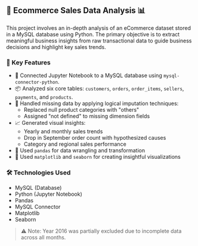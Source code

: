 ## 🛒 Ecommerce Sales Data Analysis 📊

This project involves an in-depth analysis of an eCommerce dataset stored in a MySQL database using Python. The primary objective is to extract meaningful business insights from raw transactional data to guide business decisions and highlight key sales trends.

### 📌 Key Features

- 🔗 Connected Jupyter Notebook to a MySQL database using `mysql-connector-python`.
- 📦 Analyzed six core tables: `customers`, `orders`, `order_items`, `sellers`, `payments`, and `products`.
- 🧼 Handled missing data by applying logical imputation techniques:
  - Replaced null product categories with "others"
  - Assigned "not defined" to missing dimension fields
- 📈 Generated visual insights:
  - Yearly and monthly sales trends
  - Drop in September order count with hypothesized causes
  - Category and regional sales performance
- 🐼 Used `pandas` for data wrangling and transformation
- 🧠 Used `matplotlib` and `seaborn` for creating insightful visualizations

### 🛠 Technologies Used

- MySQL (Database)
- Python (Jupyter Notebook)
- Pandas
- MySQL Connector
- Matplotlib
- Seaborn

> ⚠️ Note: Year 2016 was partially excluded due to incomplete data across all months.

